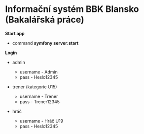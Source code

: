 # Informační systém BBK Blansko (Bakalářská práce)

**Start app**
- command **symfony server:start**
  
**Login**
- admin 
  - username - Admin 
  - pass - Heslo12345
  

- trener (kategorie U15)
  - username - Trener
  - pass - Trener12345
  

- hráč
  - username - Hráč U19
  - pass - Heslo12345

